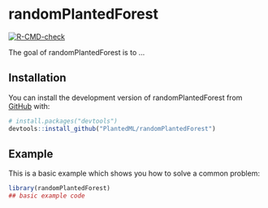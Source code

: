 # randomPlantedForest

<!-- badges: start -->
[![R-CMD-check](https://github.com/PlantedML/randomPlantedForest/workflows/R-CMD-check/badge.svg)](https://github.com/PlantedML/randomPlantedForest/actions)
<!-- badges: end -->

The goal of randomPlantedForest is to ...

## Installation

You can install the development version of randomPlantedForest from [GitHub](https://github.com/) with:

``` r
# install.packages("devtools")
devtools::install_github("PlantedML/randomPlantedForest")
```

## Example

This is a basic example which shows you how to solve a common problem:

``` r
library(randomPlantedForest)
## basic example code
```

